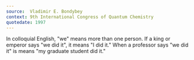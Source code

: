 ```yaml
---
source:  Vladimir E. Bondybey
context: 9th International Congress of Quantum Chemistry
quotedate: 1997
---
```

In colloquial English, "we" means more than one person. If a king or emperor says "we did it", it means "I did it." When a professor says "we did it" is means "my graduate student did it."
